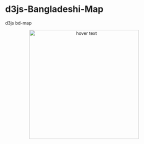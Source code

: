 # d3js-Bangladeshi-Map
d3js bd-map

<p align="center">
  <img src="https://files.fm/thumb_show.php?i=tykqg7ntj" width="350" title="hover text">
</p>



